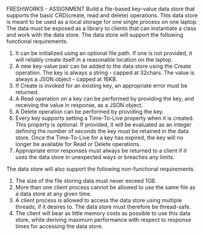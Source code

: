 FRESHWORKS - ASSIGNMENT
Build a file-based key-value data store that supports the basic CRD(create, read and delete) operations. This data store is meant to be used as a local storage for one single process on one laptop. The data must be exposed as a library to clients that can instantiate a class and work with the data store.
The data store will support the following functional requirements.
1. It can be initialized using an optional file path. If one is not provided, it will reliably
create itself in a reasonable location on the laptop.
2. A new key-value pair can be added to the data store using the Create operation. The key
is always a string - capped at 32chars. The value is always a JSON object - capped at
16KB.
3. If Create is invoked for an existing key, an appropriate error must be returned.
4. A Read operation on a key can be performed by providing the key, and receiving the
value in response, as a JSON object.
5. A Delete operation can be performed by providing the key.
6. Every key supports setting a Time-To-Live property when it is created. This property is
optional. If provided, it will be evaluated as an integer defining the number of seconds
the key must be retained in the data store. Once the Time-To-Live for a key has expired,
the key will no longer be available for Read or Delete operations.
7. Appropriate error responses must always be returned to a client if it uses the data store in
unexpected ways or breaches any limits.

The data store will also support the following non-functional requirements.
1. The size of the file storing data must never exceed 1GB.
2. More than one client process cannot be allowed to use the same file as a data store at any
given time.
3. A client process is allowed to access the data store using multiple threads, if it desires to.
The data store must therefore be thread-safe.
4. The client will bear as little memory costs as possible to use this data store, while
deriving maximum performance with respect to response times for accessing the data
store.
